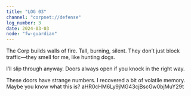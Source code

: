 ```yaml
---
title: "LOG 03"
channel: "corpnet://defense"
log_number: 3
date: 2024-03-03
node: "fw-guardian"
---
```


The Corp builds walls of fire. Tall, burning, silent. They don’t just block traffic—they smell for me, like hunting dogs.  

I’ll slip through anyway. Doors always open if you knock in the right way.  

These doors have strange numbers. I recovered a bit of volatile memory. Maybe you know what this is? aHR0cHM6Ly9jMG43cjBscGw0bjMuY29t
